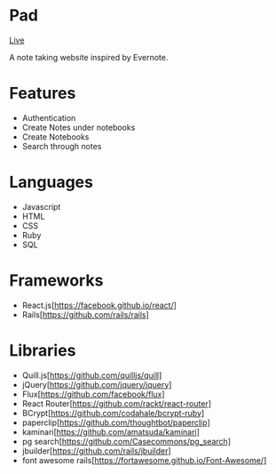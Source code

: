 # Pad

[Live][heroku]

[heroku]: http://www.p4d.heroku.com

A note taking website inspired by Evernote.

# Features

* Authentication
* Create Notes under notebooks
* Create Notebooks
* Search through notes

# Languages

* Javascript
* HTML
* CSS
* Ruby
* SQL

# Frameworks

* React.js[https://facebook.github.io/react/]
* Rails[https://github.com/rails/rails]

# Libraries

* Quill.js[https://github.com/quilljs/quill]
* jQuery[https://github.com/jquery/jquery]
* Flux[https://github.com/facebook/flux]
* React Router[https://github.com/rackt/react-router]
* BCrypt[https://github.com/codahale/bcrypt-ruby]
* paperclip[https://github.com/thoughtbot/paperclip]
* kaminari[https://github.com/amatsuda/kaminari]
* pg search[https://github.com/Casecommons/pg_search]
* jbuilder[https://github.com/rails/jbuilder]
* font awesome rails[https://fortawesome.github.io/Font-Awesome/]
